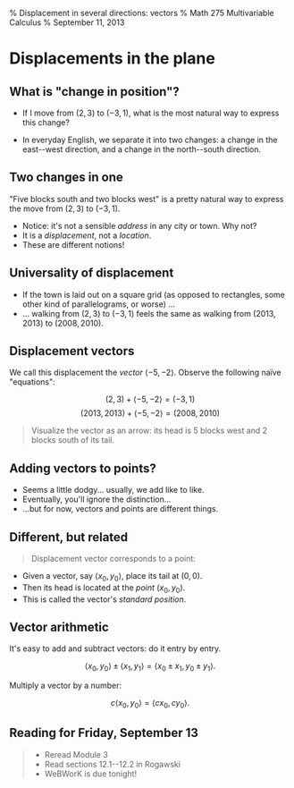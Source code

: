 % Displacement in several directions: vectors
% Math 275 Multivariable Calculus
% September 11, 2013 <!-- day 03 -->

# Displacements in the plane

## What is "change in position"?

- If I move from $(2, 3)$ to $(-3, 1)$, what is the most natural way to express this change?

- In everyday English, we separate it into two changes: a change in the east--west direction, and a change in the north--south direction.

## Two changes in one

"Five blocks south and two blocks west" is a pretty natural way to express the move from $(2,3)$ to $(-3, 1)$.

- Notice: it's not a sensible *address* in any city or town. Why not?
- It is a *displacement*, not a *location*.
- These are different notions!

## Universality of displacement

- If the town is laid out on a square grid (as opposed to rectangles, some other kind of parallelograms, or worse) ...
- ... walking from $(2,3)$ to $(-3, 1)$ feels the same as walking from  $(2013,2013)$ to $(2008,2010)$.

## Displacement vectors

We call this displacement the *vector* $\langle -5, -2 \rangle$. Observe the following na&iuml;ve "equations":

$$ (2,3) + \langle -5, -2 \rangle = (-3, 1) $$
$$ (2013,2013) + \langle -5, -2 \rangle = (2008,2010) $$

> Visualize the vector as an arrow: its head is 5 blocks west and 2 blocks south of its tail.

## Adding vectors to points?

- Seems a little dodgy... usually, we add like to like. 
- Eventually, you'll ignore the distinction...
- ...but for now, vectors and points are different things.

## Different, but related

> Displacement vector corresponds to a point:

- Given a vector, say $\langle x_0, y_0 \rangle$, place its tail at $(0,0)$. 
- Then its head is located at the *point* $(x_0, y_0)$.
- This is called the vector's *standard position*. 

## Vector arithmetic

It's easy to add and subtract vectors: do it entry by entry.

$$ \langle x_0, y_0 \rangle \pm \langle x_1, y_1 \rangle = \langle x_0 \pm x_1, y_0 \pm y_1 \rangle. $$

Multiply a vector by a number:

$$ c \langle x_0, y_0 \rangle = \langle cx_0, cy_0 \rangle. $$

## Reading for Friday, September 13

> - Reread Module 3
> - Read sections 12.1--12.2 in Rogawski
> - WeBWorK is due tonight!

 
